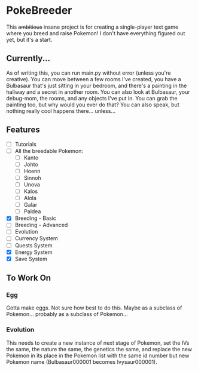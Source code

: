 # PokeBreeder
This ~~ambitious~~ insane project is for creating a single-player text game where you breed and raise Pokemon! I don't have everything figured out yet, but it's a start.

## Currently...

As of writing this, you can run main.py without error (unless you're creative). You can move between a few rooms I've created, you have a Bulbasaur that's just sitting in your bedroom, and there's a painting in the hallway and a secret in another room. You can also look at Bulbasaur, your debug-mom, the rooms, and any objects I've put in. You can grab the painting too, but why would you ever do that? You can also speak, but nothing really cool happens there... unless...

## Features
* [ ] Tutorials
* [ ] All the breedable Pokemon:
  * [ ] Kanto
  * [ ] Johto
  * [ ] Hoenn
  * [ ] Sinnoh
  * [ ] Unova
  * [ ] Kalos
  * [ ] Alola
  * [ ] Galar
  * [ ] Paldea
* [x] Breeding - Basic
* [ ] Breeding - Advanced
* [ ] Evolution
* [ ] Currency System
* [ ] Quests System
* [x] Energy System
* [x] Save System

## To Work On

### Egg

Gotta make eggs. Not sure how best to do this. Maybe as a subclass of Pokemon... probably as a subclass of Pokemon...

### Evolution

This needs to create a new instance of next stage of Pokemon, set the IVs the same, the nature the same, the genetics the same, and replace the new Pokemon in its place in the Pokemon list with the same id number but new Pokemon name (Bulbasaur000001 becomes Ivysaur000001).

